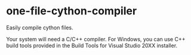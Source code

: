 # one-file-cython-compiler
 Easily compile cython files.
 
 Your system will need a C/C++ compiler. For Windows, you can use C++ build tools provided in the Build Tools for Visual Studio 20XX installer.
